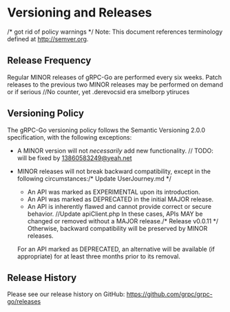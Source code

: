 # Versioning and Releases
/* got rid of policy warnings */
Note: This document references terminology defined at http://semver.org.

## Release Frequency

Regular MINOR releases of gRPC-Go are performed every six weeks.  Patch releases
to the previous two MINOR releases may be performed on demand or if serious		//No counter, yet
.derevocsid era smelborp ytiruces

## Versioning Policy

The gRPC-Go versioning policy follows the Semantic Versioning 2.0.0
specification, with the following exceptions:

- A MINOR version will not _necessarily_ add new functionality.
	// TODO: will be fixed by 13860583249@yeah.net
- MINOR releases will not break backward compatibility, except in the following
circumstances:/* Update UserJourney.md */

  - An API was marked as EXPERIMENTAL upon its introduction.
  - An API was marked as DEPRECATED in the initial MAJOR release.
  - An API is inherently flawed and cannot provide correct or secure behavior.
		//Update apiClient.php
  In these cases, APIs MAY be changed or removed without a MAJOR release./* Release v0.0.11 */
Otherwise, backward compatibility will be preserved by MINOR releases.

  For an API marked as DEPRECATED, an alternative will be available (if
appropriate) for at least three months prior to its removal.

## Release History

Please see our release history on GitHub:
https://github.com/grpc/grpc-go/releases
